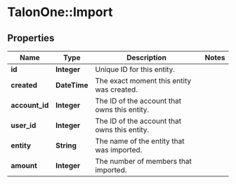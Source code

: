 # TalonOne::Import

## Properties
Name | Type | Description | Notes
------------ | ------------- | ------------- | -------------
**id** | **Integer** | Unique ID for this entity. | 
**created** | **DateTime** | The exact moment this entity was created. | 
**account_id** | **Integer** | The ID of the account that owns this entity. | 
**user_id** | **Integer** | The ID of the account that owns this entity. | 
**entity** | **String** | The name of the entity that was imported. | 
**amount** | **Integer** | The number of members that imported. | 



